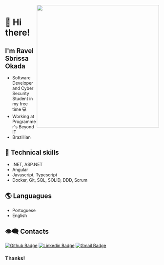 <img align="right" width="400" height="400" src="https://media.giphy.com/media/FPbnShq1h1IS5FQyPD/giphy.gif">


# :pushpin: Hi there!
##  I'm Ravel Sbrissa Okada 

- Software Developer and Cyber Security Student in my free time :computer:
- Working at Programmer's Beyond IT
- Brazillian

## :triangular_flag_on_post: Technical skills

- .NET, ASP.NET
- Angular
- Javascript, Typescript
- Docker, Git, SQL, SOLID, DDD, Scrum

## 🌎 Languagues


- Portuguese
- English

## :eye_speech_bubble: Contacts 

[![Github Badge](https://img.shields.io/badge/-Github-000?style=flat-square&logo=Github&logoColor=white&link=https://github.com/Okaada)](https://github.com/Okaada)
[![Linkedin Badge](https://img.shields.io/badge/-LinkedIn-blue?style=flat-square&logo=Linkedin&logoColor=white&link=https://www.linkedin.com/in/https://www.linkedin.com/in/ravel-okada-36317616b/)](https://www.linkedin.com/in/ravel-okada-36317616b/)
[![Gmail Badge](https://img.shields.io/badge/-Gmail-c14438?style=flat-square&logo=Gmail&logoColor=white&link=mailto:ravelokada@gmail.com)](mailto:ravelokada@gmail.com)

### Thanks!
